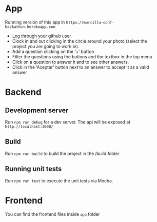 # App

Running version of this app in `https://morcilla-conf-hackathon.herokuapp.com`

- Log through your github user
- Clock in and out clicking in the circle around your photo (select the project you are going to work in).
- Add a question clicking on the '+' button
- Filter the questions using the buttons and the textbox in the top menu
- Click on a question to answer it and to see other answers.
- Click in the 'Aceptar' button next to an answer to accept it as a valid answer

# Backend

## Development server

Run `npm run debug` for a dev server. The api will be exposed at `http://localhost:3000/`

## Build

Run `npm run build` to build the project in the /build folder

## Running unit tests

Run `npm run test` to execute the unit tests via Mocha.

# Frontend

You can find the frontend files inside `app` folder
